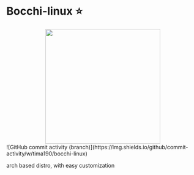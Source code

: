 # Bocchi-linux ⭐️
<div align="center">
<img src="https://media.tenor.com/PbPr6Bpj-6kAAAAd/bocchi-the-rock-anime.gif" width="300">
</div>
![GitHub commit activity (branch)](https://img.shields.io/github/commit-activity/w/tima190/bocchi-linux)

arch based distro, with easy customization

